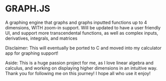 # GRAPH.JS
A graphing engine that graphs and graphs inputted functions up to 4 dimensions, WITH zoom-in support. Will be updated to have a user friendly UI, and support more transcendental functions, as well as complex inputs, derivatives, integrals, and matrices


Disclaimer: This will eventually be ported to C and moved into my calculator app for graphing support!

Aside:
This is a huge passion project for me, as I love linear algebra and calculus, and working on displaying higher dimensions in an intuitive way. Thank you for following me on this journey! I hope all who use it enjoy!
